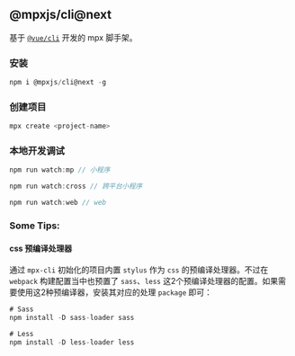 ## @mpxjs/cli@next

基于 [`@vue/cli`](https://cli.vuejs.org/) 开发的 mpx 脚手架。

### 安装

```javascript
npm i @mpxjs/cli@next -g
```

### 创建项目

```javascript
mpx create <project-name>
```

### 本地开发调试

```javascript
npm run watch:mp // 小程序

npm run watch:cross // 跨平台小程序

npm run watch:web // web
```

### Some Tips:

#### css 预编译处理器

通过 `mpx-cli` 初始化的项目内置 `stylus` 作为 `css` 的预编译处理器。不过在 `webpack` 构建配置当中也预置了 `sass`、`less` 这2个预编译处理器的配置。如果需要使用这2种预编译器，安装其对应的处理 `package` 即可：

```javascript
# Sass
npm install -D sass-loader sass

# Less
npm install -D less-loader less
```
